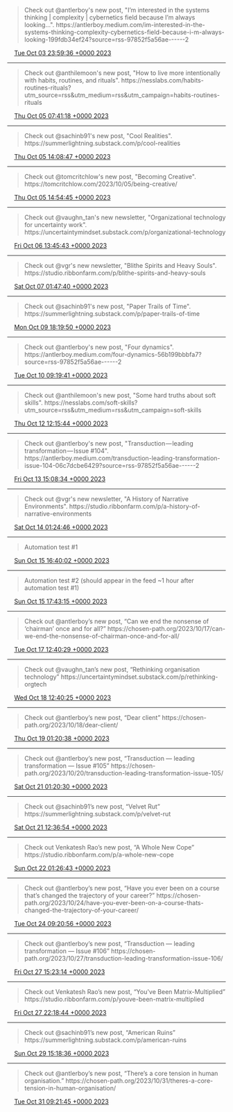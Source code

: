 > Check out @antlerboy's new post, "I’m interested in the systems thinking \| complexity \| cybernetics field because I’m always looking…"\. https://antlerboy\.medium\.com/im\-interested\-in\-the\-systems\-thinking\-complexity\-cybernetics\-field\-because\-i\-m\-always\-looking\-199fdb34ef24?source\=rss\-97852f5a56ae\-\-\-\-\-\-2

<img src="../../media/tweet.ico" width="12" /> [Tue Oct 03 23:59:36 +0000 2023](https://twitter.com/yak_collective/status/1709357565396574450)

----

> Check out @anthilemoon's new post, "How to live more intentionally with habits, routines, and rituals"\. https://nesslabs\.com/habits\-routines\-rituals?utm\_source\=rss&utm\_medium\=rss&utm\_campaign\=habits\-routines\-rituals

<img src="../../media/tweet.ico" width="12" /> [Thu Oct 05 07:41:18 +0000 2023](https://twitter.com/yak_collective/status/1709836144911712676)

----

> Check out @sachinb91's new post, "Cool Realities"\. https://summerlightning\.substack\.com/p/cool\-realities

<img src="../../media/tweet.ico" width="12" /> [Thu Oct 05 14:08:47 +0000 2023](https://twitter.com/yak_collective/status/1709933655295242533)

----

> Check out @tomcritchlow's new post, "Becoming Creative"\. https://tomcritchlow\.com/2023/10/05/being\-creative/

<img src="../../media/tweet.ico" width="12" /> [Thu Oct 05 14:54:45 +0000 2023](https://twitter.com/yak_collective/status/1709945226427822271)

----

> Check out @vaughn\_tan's new newsletter, "Organizational technology for uncertainty work"\. https://uncertaintymindset\.substack\.com/p/organizational\-technology

<img src="../../media/tweet.ico" width="12" /> [Fri Oct 06 13:45:43 +0000 2023](https://twitter.com/yak_collective/status/1710290238294159443)

----

> Check out @vgr's new newsletter, "Blithe Spirits and Heavy Souls"\. https://studio\.ribbonfarm\.com/p/blithe\-spirits\-and\-heavy\-souls

<img src="../../media/tweet.ico" width="12" /> [Sat Oct 07 01:47:40 +0000 2023](https://twitter.com/yak_collective/status/1710471926592766170)

----

> Check out @sachinb91's new post, "Paper Trails of Time"\. https://summerlightning\.substack\.com/p/paper\-trails\-of\-time

<img src="../../media/tweet.ico" width="12" /> [Mon Oct 09 18:19:50 +0000 2023](https://twitter.com/yak_collective/status/1711446388528103803)

----

> Check out @antlerboy's new post, "Four dynamics"\. https://antlerboy\.medium\.com/four\-dynamics\-56b199bbbfa7?source\=rss\-97852f5a56ae\-\-\-\-\-\-2

<img src="../../media/tweet.ico" width="12" /> [Tue Oct 10 09:19:41 +0000 2023](https://twitter.com/yak_collective/status/1711672841278460265)

----

> Check out @anthilemoon's new post, "Some hard truths about soft skills"\. https://nesslabs\.com/soft\-skills?utm\_source\=rss&utm\_medium\=rss&utm\_campaign\=soft\-skills

<img src="../../media/tweet.ico" width="12" /> [Thu Oct 12 12:15:44 +0000 2023](https://twitter.com/yak_collective/status/1712441921300263365)

----

> Check out @antlerboy's new post, "Transduction — leading transformation — Issue \#104"\. https://antlerboy\.medium\.com/transduction\-leading\-transformation\-issue\-104\-06c7dcbe6429?source\=rss\-97852f5a56ae\-\-\-\-\-\-2

<img src="../../media/tweet.ico" width="12" /> [Fri Oct 13 15:08:34 +0000 2023](https://twitter.com/yak_collective/status/1712847804773884188)

----

> Check out @vgr's new newsletter, "A History of Narrative Environments"\. https://studio\.ribbonfarm\.com/p/a\-history\-of\-narrative\-environments

<img src="../../media/tweet.ico" width="12" /> [Sat Oct 14 01:24:46 +0000 2023](https://twitter.com/yak_collective/status/1713002878095249665)

----

> Automation test \#1

<img src="../../media/tweet.ico" width="12" /> [Sun Oct 15 16:40:02 +0000 2023](https://twitter.com/yak_collective/status/1713595598056656930)

----

> Automation test \#2 \(should appear in the feed \~1 hour after automation test \#1\)

<img src="../../media/tweet.ico" width="12" /> [Sun Oct 15 17:43:15 +0000 2023](https://twitter.com/yak_collective/status/1713611509807387101)

----

> Check out @antlerboy’s new post, “Can we end the nonsense of ‘chairman’ once and for all?” https://chosen\-path\.org/2023/10/17/can\-we\-end\-the\-nonsense\-of\-chairman\-once\-and\-for\-all/

<img src="../../media/tweet.ico" width="12" /> [Tue Oct 17 12:40:29 +0000 2023](https://twitter.com/yak_collective/status/1714260091409510908)

----

> Check out @vaughn\_tan’s new post, “Rethinking organisation technology” https://uncertaintymindset\.substack\.com/p/rethinking\-orgtech

<img src="../../media/tweet.ico" width="12" /> [Wed Oct 18 12:40:25 +0000 2023](https://twitter.com/yak_collective/status/1714622463034696100)

----

> Check out @antlerboy’s new post, “Dear client” https://chosen\-path\.org/2023/10/18/dear\-client/

<img src="../../media/tweet.ico" width="12" /> [Thu Oct 19 01:20:38 +0000 2023](https://twitter.com/yak_collective/status/1714813774186651711)

----

> Check out @antlerboy’s new post, “Transduction — leading transformation — Issue \#105” https://chosen\-path\.org/2023/10/20/transduction\-leading\-transformation\-issue\-105/

<img src="../../media/tweet.ico" width="12" /> [Sat Oct 21 01:20:30 +0000 2023](https://twitter.com/yak_collective/status/1715538517424578753)

----

> Check out @sachinb91’s new post, “Velvet Rut” https://summerlightning\.substack\.com/p/velvet\-rut

<img src="../../media/tweet.ico" width="12" /> [Sat Oct 21 12:36:54 +0000 2023](https://twitter.com/yak_collective/status/1715708738764497172)

----

> Check out Venkatesh Rao’s new post, “A Whole New Cope” https://studio\.ribbonfarm\.com/p/a\-whole\-new\-cope

<img src="../../media/tweet.ico" width="12" /> [Sun Oct 22 01:26:43 +0000 2023](https://twitter.com/yak_collective/status/1715902469148950692)

----

> Check out @antlerboy’s new post, “Have you ever been on a course that’s changed the trajectory of your career?” https://chosen\-path\.org/2023/10/24/have\-you\-ever\-been\-on\-a\-course\-thats\-changed\-the\-trajectory\-of\-your\-career/

<img src="../../media/tweet.ico" width="12" /> [Tue Oct 24 09:20:56 +0000 2023](https://twitter.com/yak_collective/status/1716746586003272050)

----

> Check out @antlerboy’s new post, “Transduction — leading transformation — Issue \#106” https://chosen\-path\.org/2023/10/27/transduction\-leading\-transformation\-issue\-106/

<img src="../../media/tweet.ico" width="12" /> [Fri Oct 27 15:23:14 +0000 2023](https://twitter.com/yak_collective/status/1717924924948431075)

----

> Check out Venkatesh Rao’s new post, “You've Been Matrix\-Multiplied” https://studio\.ribbonfarm\.com/p/youve\-been\-matrix\-multiplied

<img src="../../media/tweet.ico" width="12" /> [Fri Oct 27 22:18:44 +0000 2023](https://twitter.com/yak_collective/status/1718029491874722213)

----

> Check out @sachinb91’s new post, “American Ruins” https://summerlightning\.substack\.com/p/american\-ruins

<img src="../../media/tweet.ico" width="12" /> [Sun Oct 29 15:18:36 +0000 2023](https://twitter.com/yak_collective/status/1718648533799272846)

----

> Check out @antlerboy’s new post, “There’s a core tension in human organisation\.” https://chosen\-path\.org/2023/10/31/theres\-a\-core\-tension\-in\-human\-organisation/

<img src="../../media/tweet.ico" width="12" /> [Tue Oct 31 09:21:45 +0000 2023](https://twitter.com/yak_collective/status/1719283506411426171)